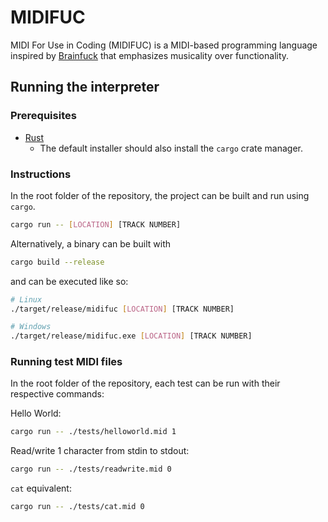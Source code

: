 # MIDIFUC

MIDI For Use in Coding (MIDIFUC) is a MIDI-based programming language inspired by [Brainfuck](https://en.wikipedia.org/wiki/Brainfuck) that emphasizes musicality over functionality.

## Running the interpreter

### Prerequisites

- [Rust](https://www.rust-lang.org/tools/install)
  - The default installer should also install the `cargo` crate manager.

### Instructions

In the root folder of the repository, the project can be built and run using `cargo`.

```bash
cargo run -- [LOCATION] [TRACK NUMBER]
```

Alternatively, a binary can be built with

```bash
cargo build --release
```

and can be executed like so:

```bash
# Linux
./target/release/midifuc [LOCATION] [TRACK NUMBER]

# Windows
./target/release/midifuc.exe [LOCATION] [TRACK NUMBER]
```

### Running test MIDI files

In the root folder of the repository, each test can be run with their respective commands:

Hello World:

```bash
cargo run -- ./tests/helloworld.mid 1
```

Read/write 1 character from stdin to stdout:

```bash
cargo run -- ./tests/readwrite.mid 0
```

`cat` equivalent:

```bash
cargo run -- ./tests/cat.mid 0
```
